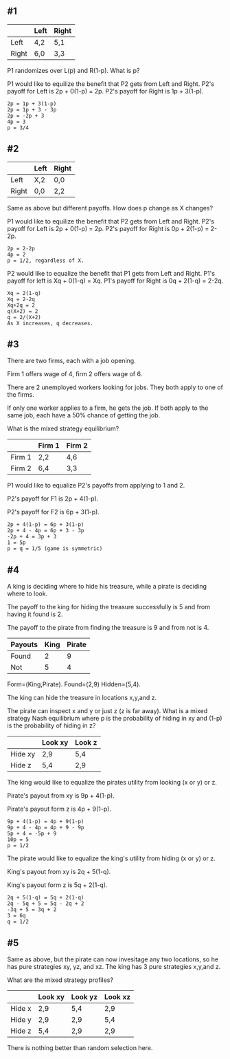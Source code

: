 ## #1

|       | Left | Right |
| ----- | ---- | ----- |
| Left  | 4,2  | 5,1   |
| Right | 6,0  | 3,3   |

P1 randomizes over L(p) and R(1-p). What is p?

P1 would like to equilize the benefit that P2 gets from Left and Right.
P2's payoff for Left is 2p + 0(1-p) = 2p.
P2's payoff for Right is 1p + 3(1-p).

```
2p = 1p + 3(1-p)
2p = 1p + 3 - 3p
2p = -2p + 3
4p = 3
p = 3/4
```

## #2

|       | Left | Right |
| ----- | ---- | ----- |
| Left  | X,2  | 0,0   |
| Right | 0,0  | 2,2   |

Same as above but different payoffs. How does p change as X changes?

P1 would like to equilize the benefit that P2 gets from Left and Right.
P2's payoff for Left is 2p + 0(1-p) = 2p.
P2's payoff for Right is 0p + 2(1-p) = 2-2p.

```
2p = 2-2p
4p = 2
p = 1/2, regardless of X.
```

P2 would like to equalize the benefit that P1 gets from Left and Right.
P1's payoff for left is Xq + 0(1-q) = Xq.
P1's payoff for Right is 0q + 2(1-q) = 2-2q.

```
Xq = 2(1-q)
Xq = 2-2q
Xq+2q = 2
q(X+2) = 2
q = 2/(X+2)
As X increases, q decreases.
```

## #3

There are two firms, each with a job opening.

Firm 1 offers wage of 4, firm 2 offers wage of 6.

There are 2 unemployed workers looking for jobs. They both apply to one of the firms.

If only one worker applies to a firm, he gets the job. If both apply to the same job, each have a 50% chance of getting the job.

What is the mixed strategy equilibrium?

|        | Firm 1 | Firm 2 |
| ------ | ------ | ------ |
| Firm 1 | 2,2    | 4,6    |
| Firm 2 | 6,4    | 3,3    |

P1 would like to equalize P2's payoffs from applying to 1 and 2.

P2's payoff for F1 is 2p + 4(1-p).

P2's payoff for F2 is 6p + 3(1-p).

```
2p + 4(1-p) = 6p + 3(1-p)
2p + 4 - 4p = 6p + 3 - 3p
-2p + 4 = 3p + 3
1 = 5p
p = q = 1/5 (game is symmetric)
```

## #4

A king is deciding where to hide his treasure, while a pirate is deciding where to look.

The payoff to the king for hiding the treasure successfully is 5 and from having it found is 2.

The payoff to the pirate from finding the treasure is 9 and from not is 4.

| Payouts | King | Pirate |
| ------- | ---- | ------ |
| Found   | 2    | 9      |
| Not     | 5    | 4      |

Form=(King,Pirate). Found=(2,9) Hidden=(5,4).

The king can hide the treasure in locations x,y,and z.

The pirate can inspect x and y or just z (z is far away). What is a mixed strategy Nash equilibrium where p is the probability of hiding in xy and (1-p) is the probability of hiding in z?

|         | Look xy | Look z |
| ------- | ------- | ------ |
| Hide xy | 2,9     | 5,4    |
| Hide z  | 5,4     | 2,9    |

The king would like to equalize the pirates utility from looking (x or y) or z.

Pirate's payout from xy is 9p + 4(1-p).

Pirate's payout form z is 4p + 9(1-p).

```
9p + 4(1-p) = 4p + 9(1-p)
9p + 4 - 4p = 4p + 9 - 9p
5p + 4 = -5p + 9
10p = 5
p = 1/2
```

The pirate would like to equalize the king's utility from hiding (x or y) or z.

King's payout from xy is 2q + 5(1-q).

King's payout form z is 5q + 2(1-q).

```
2q + 5(1-q) = 5q + 2(1-q)
2q - 5q + 5 = 5q - 2q + 2
-3q + 5 = 3q + 2
3 = 6q
q = 1/2
```

## #5

Same as above, but the pirate can now invesitage any two locations, so he has pure strategies xy, yz, and xz. The king has 3 pure strategies x,y,and z.

What are the mixed strategy profiles?

|        | Look xy | Look yz | Look xz |
| ------ | ------- | ------- | ------- |
| Hide x | 2,9     | 5,4     | 2,9     |
| Hide y | 2,9     | 2,9     | 5,4     |
| Hide z | 5,4     | 2,9     | 2,9     |

There is nothing better than random selection here.




















